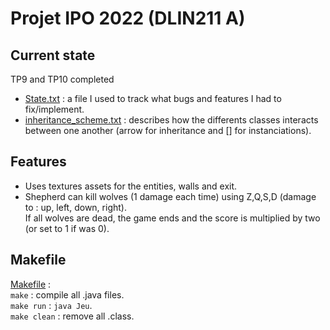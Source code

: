 # Projet IPO 2022 (DLIN211 A)

## Current state

TP9 and TP10 completed  
  
- [State.txt](https://gitlab.dsi.universite-paris-saclay.fr/mathieu.waharte/projet-ipo/-/blob/master/State.txt) : a file I used to track what bugs and features I had to fix/implement.  
- [inheritance_scheme.txt](https://gitlab.dsi.universite-paris-saclay.fr/mathieu.waharte/projet-ipo/-/blob/master/inheritance_scheme.txt) : describes how the differents classes interacts between one another (arrow for inheritance and \[] for instanciations).


## Features

- Uses textures assets for the entities, walls and exit.
- Shepherd can kill wolves (1 damage each time) using Z,Q,S,D (damage to : up, left, down, right).  
If all wolves are dead, the game ends and the score is multiplied by two (or set to 1 if was 0).


## Makefile

[Makefile](https://gitlab.dsi.universite-paris-saclay.fr/mathieu.waharte/projet-ipo/-/blob/master/Makefile) :    
`make` : compile all .java files.  
`make run` : `java Jeu`.  
`make clean` : remove all .class.  
